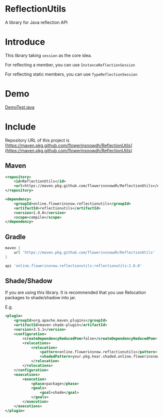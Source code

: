 # ReflectionUtils
A library for Java reflection API

# Introduce
This library taking `session` as the core idea.

For reflecting a member, you can use `InstanceReflectionSession`

For reflecting static members, you can use `TypeReflectionSession`

# Demo
[DemoTest.java](src/test/java/online/flowerinsnow/reflectionutils/test/DemoTest.java)

# Include
Repository URL of this project is [https://maven.pkg.github.com/flowerinsnowdh/ReflectionUtils](https://maven.pkg.github.com/flowerinsnowdh/ReflectionUtils)

## Maven
```xml
<repository>
    <id>ReflectionUtils</id>
    <url>https://maven.pkg.github.com/flowerinsnowdh/ReflectionUtils</url>
</repository>
```

```xml
<dependency>
    <groupId>online.flowerinsnow.reflectionutils</groupId>
    <artifactId>reflectionutils</artifactId>
    <version>1.0.0</version>
    <scope>compile</scope>
</dependency>
```

## Gradle
```groovy
maven {
    url 'https://maven.pkg.github.com/flowerinsnowdh/ReflectionUtils'
}
```

```groovy
api 'online.flowerinsnow.reflectionutils:reflectionutils:1.0.0'
```

## Shade/Shadow
If you are using this library. It is recommended that you use Relocation packages to shade/shadow into jar.

E.g.

```xml
<plugin>
    <groupId>org.apache.maven.plugins</groupId>
    <artifactId>maven-shade-plugin</artifactId>
    <version>3.5.1</version>
    <configuration>
        <createDependencyReducedPom>false</createDependencyReducedPom>
        <relocations>
            <relocation>
                <pattern>online.flowerinsnow.reflectionutils</pattern>
                <shadedPattern>your.pkg.hear.shaded.online.flowerinsnow.reflectionutils</shadedPattern>
            </relocation>
        </relocations>
    </configuration>
    <executions>
        <execution>
            <phase>package</phase>
            <goals>
                <goal>shade</goal>
            </goals>
        </execution>
    </executions>
</plugin>
```